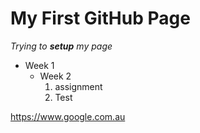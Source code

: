 # My First GitHub Page

*Trying to **setup** my page*
* Week 1
  * Week 2
      1. assignment
      1. Test 
      
      
   
      

https://www.google.com.au

